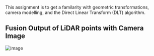This assignment is to get a familarity with geometric transformations, camera modelling, and the Direct
Linear Transform (DLT) algorithm.

Fusion Output of LiDAR points with Camera Image
------
![image](https://user-images.githubusercontent.com/56497557/140527095-6dd669ab-0d45-49ce-80dd-f2a1a2a1440e.png)
